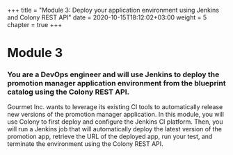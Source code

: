 +++
title = "Module 3: Deploy your application environment using Jenkins and Colony REST API"
date = 2020-10-15T18:12:02+03:00
weight = 5
chapter = true
+++

# Module 3

### You are a DevOps engineer and will use Jenkins to deploy the promotion manager application environment from the blueprint catalog using the Colony REST API. 
Gourmet Inc. wants to leverage its existing CI tools to automatically release new versions of the promotion manager application.
In this module, you will use Colony to first deploy and configure the Jenkins CI platform. 
Then, you will run a Jenkins job that will automatically deploy the latest version of the promotion app, retrieve the URL of the deployed app, run your test, and terminate the environment using the Colony REST API.
